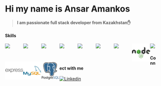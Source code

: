 # Hi my name is Ansar Amankos


> **I am passionate full stack developer from Kazakhstan✋**


#### Skills
<img align='left' width='60rem' src="https://cdn.jsdelivr.net/gh/devicons/devicon/icons/html5/html5-original.svg" />
<img align='left' width='60rem' src="https://cdn.jsdelivr.net/gh/devicons/devicon/icons/css3/css3-original.svg" />
<img align='left' width='60rem' src="https://cdn.jsdelivr.net/gh/devicons/devicon/icons/javascript/javascript-original.svg" />
<img align='left' width='60rem' src="https://cdn.jsdelivr.net/gh/devicons/devicon/icons/typescript/typescript-original.svg" />
<img align='left' width='60rem' src="https://cdn.jsdelivr.net/gh/devicons/devicon/icons/react/react-original.svg" />
<img align='left' width='60rem' src="https://cdn.jsdelivr.net/gh/devicons/devicon/icons/redux/redux-original.svg" />
<img align='left' width='60rem' src="https://cdn.jsdelivr.net/gh/devicons/devicon/icons/tailwindcss/tailwindcss-plain.svg" />
<img align='left' width='60rem' src="https://github.com/devicons/devicon/blob/v2.16.0/icons/nodejs/nodejs-original-wordmark.svg" />
<img align='left' width='60rem' src="https://github.com/devicons/devicon/blob/v2.16.0/icons/express/express-original-wordmark.svg" />
<img align='left' width='60rem' src="https://github.com/devicons/devicon/blob/v2.16.0/icons/mysql/mysql-original-wordmark.svg" />
<img align='left' width='60rem' src="https://github.com/devicons/devicon/blob/v2.16.0/icons/postgresql/postgresql-original-wordmark.svg" />
<img width='60rem' src="https://cdn.jsdelivr.net/gh/devicons/devicon/icons/sass/sass-original.svg" />

#### Connect with me
<div>
  <a href="https://www.linkedin.com/in/ansar-amankos-865b7b287/">
    <img src="https://img.shields.io/badge/Linkedin-0077B5?style=for-the-badge&logo=linkedin" alt="Linkedin"/>
  </a>
</div>

